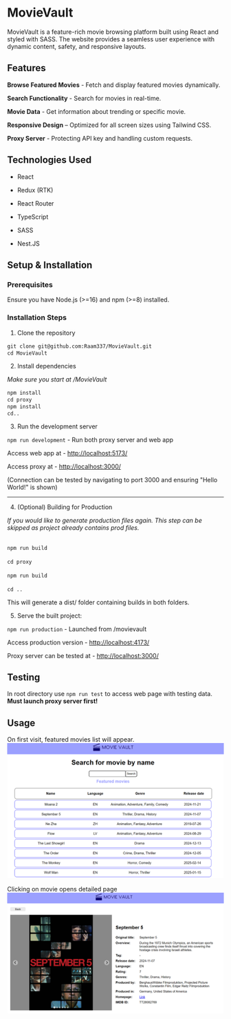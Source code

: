 # MovieVault

MovieVault is a feature-rich movie browsing platform built using React and styled with SASS. The website provides a seamless user experience with dynamic content, safety, and responsive layouts.

## Features

**Browse Featured Movies** - Fetch and display featured movies dynamically.

**Search Functionality** - Search for movies in real-time.

**Movie Data** - Get information about trending or specific movie.

**Responsive Design** – Optimized for all screen sizes using Tailwind CSS.

**Proxy Server** - Protecting API key and handling custom requests.


## Technologies Used

- React

- Redux (RTK)

- React Router

- TypeScript

- SASS

- Nest.JS

## Setup & Installation

### Prerequisites

Ensure you have Node.js (>=16) and npm (>=8) installed.

### Installation Steps

1. Clone the repository
  ```
  git clone git@github.com:Raam337/MovieVault.git
  cd MovieVault
  ```

2. Install dependencies

*Make sure you start at /MovieVault*
```
npm install
cd proxy
npm install
cd..
```

3. Run the development server

`npm run development` - Run both proxy server and web app

Access web app at - [http://localhost:5173/](http://localhost:5173/)

Access proxy at - [http://localhost:3000/](http://localhost:3000/)

(Connection can be tested by navigating to port 3000 and ensuring "Hello World!" is shown)

---

4. (Optional) Building for Production

*If you would like to generate production files again. This step can be skipped as project already contains prod files.*

```

npm run build

cd proxy

npm run build

cd ..

```

This will generate a dist/ folder containing builds in both folders.

5. Serve the built project:

`npm run production` - Launched from /movievault

Access production version - [http://localhost:4173/](http://localhost:4173/)

Proxy server can be tested at - [http://localhost:3000/](http://localhost:3000/)

## Testing

In root directory use `npm run test` to access web page with testing data. **Must launch proxy server first!**

## Usage

On first visit, featured movies list will appear. 
![Featured movies](image.png)

Clicking on movie opens detailed page
![Detailed page](image-1.png)
